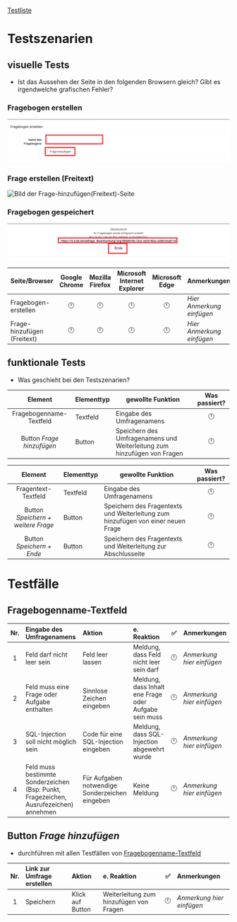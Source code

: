 [Testliste](/Tests/Testliste.md)
# Testszenarien
## visuelle Tests
* Ist das Aussehen der Seite in den folgenden Browsern gleich? Gibt es irgendwelche grafischen Fehler?
### Fragebogen erstellen
![Bild der Fragebogen-erstellen-Seite](/Tests/Tests%20-%20Ver.%200.4/Images/Fragebogen-erstellen.png)

### Frage erstellen (Freitext)
![Bild der Frage-hinzufügen(Freitext)-Seite](/Tests/Tests%20-%20Ver.%200.4/Images/Frage-hinzufügen-Freitext.png)

### Fragebogen gespeichert
![Bild der Fragebogen-gespeichert-Seite](/Tests/Tests%20-%20Ver.%200.4/Images/Fragebogen-gespeichert.png)

| Seite/Browser | Google Chrome | Mozilla Firefox | Microsoft Internet Explorer | Microsoft Edge | Anmerkungen |
| :--- | :---: | :---: |  :---: | :---: | :--- |
| Fragebogen-erstellen | :clock12: | :clock12:|:clock12:|:clock12:| *Hier Anmerkung einfügen* |
| Frage-hinzufügen (Freitext) | :clock12: | :clock12:|:clock12:|:clock12:| *Hier Anmerkung einfügen* |

## funktionale Tests
* Was geschieht bei den Testszenarien?

| Element | Elementtyp | gewollte Funktion | Was passiert? |
| :---: | --- | --- | :---: |
| Fragebogenname-Textfeld | Textfeld | Eingabe des Umfragenamens | :clock12: |
| Button *Frage hinzufügen* | Button | Speichern des Umfragenamens und Weiterleitung zum hinzufügen von Fragen | :clock12: |

| Element | Elementtyp | gewollte Funktion | Was passiert? |
| :---: | --- | --- | :---: |
| Fragentext-Textfeld | Textfeld | Eingabe des Umfragenamens | :clock12: |
| Button *Speichern + weitere Frage* | Button | Speichern des Fragentexts und Weiterleitung zum hinzufügen von einer neuen Frage | :clock12: |
| Button *Speichern + Ende* | Button | Speichern des Fragentexts und Weiterleitung zur Abschlusseite | :clock12: |

# Testfälle

## Fragebogenname-Textfeld

| Nr. | Eingabe des Umfragenamens |  Aktion | e. Reaktion | :white_check_mark: | Anmerkungen |
| :---: | :--- | :--- | :--- | :---: | :--- |
| 1 | Feld darf nicht leer sein | Feld leer lassen | Meldung, dass Feld nicht leer sein darf | :clock12: | *Anmerkung hier einfügen* |
| 2 | Feld muss eine Frage oder Aufgabe enthalten | Sinnlose Zeichen eingeben | Meldung, dass Inhalt ene Frage oder Aufgabe sein muss | :clock12: | *Anmerkung hier einfügen* |
| 3 | SQL-Injection soll nicht möglich sein | Code für eine SQL-Injection eingeben | Meldung, dass SQL-Injection abgewehrt wurde | :clock12: | *Anmerkung hier einfügen* |
| 4 | Feld muss bestimmte Sonderzeichen (Bsp: Punkt, Fragezeichen, Ausrufezeichen) annehmen | Für Aufgaben notwendige Sonderzeichen eingeben | Keine Meldung | :clock12: | *Anmerkung hier einfügen* |

## Button *Frage hinzufügen*
- durchführen mit allen Testfällen von [Fragebogenname-Textfeld](/Tests/Tests%20-%20Ver.%200.4/Fragebogen-erstellen.md#fragebogenname-textfeld)

| Nr. | Link zur Umfrage erstellen | Aktion | e. Reaktion | :white_check_mark: | Anmerkungen |
| :---: | :--- | :--- | :--- | :---: | :--- |
| 1 | Speichern | Klick auf Button | Weiterleitung zum hinzufügen von Fragen | :clock12: | *Anmerkung hier einfügen* |
